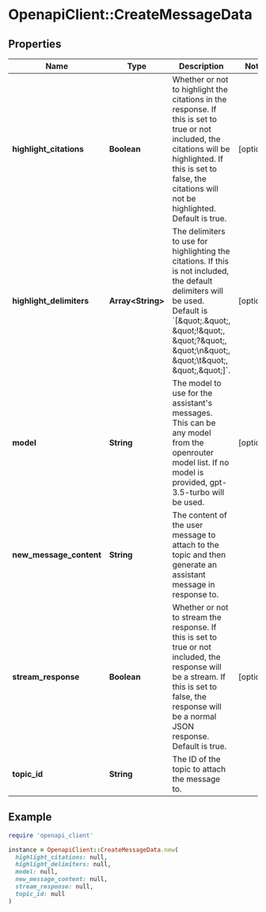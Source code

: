 # OpenapiClient::CreateMessageData

## Properties

| Name | Type | Description | Notes |
| ---- | ---- | ----------- | ----- |
| **highlight_citations** | **Boolean** | Whether or not to highlight the citations in the response. If this is set to true or not included, the citations will be highlighted. If this is set to false, the citations will not be highlighted. Default is true. | [optional] |
| **highlight_delimiters** | **Array&lt;String&gt;** | The delimiters to use for highlighting the citations. If this is not included, the default delimiters will be used. Default is &#x60;[\&quot;.\&quot;, \&quot;!\&quot;, \&quot;?\&quot;, \&quot;\\n\&quot;, \&quot;\\t\&quot;, \&quot;,\&quot;]&#x60;. | [optional] |
| **model** | **String** | The model to use for the assistant&#39;s messages. This can be any model from the openrouter model list. If no model is provided, gpt-3.5-turbo will be used. | [optional] |
| **new_message_content** | **String** | The content of the user message to attach to the topic and then generate an assistant message in response to. |  |
| **stream_response** | **Boolean** | Whether or not to stream the response. If this is set to true or not included, the response will be a stream. If this is set to false, the response will be a normal JSON response. Default is true. | [optional] |
| **topic_id** | **String** | The ID of the topic to attach the message to. |  |

## Example

```ruby
require 'openapi_client'

instance = OpenapiClient::CreateMessageData.new(
  highlight_citations: null,
  highlight_delimiters: null,
  model: null,
  new_message_content: null,
  stream_response: null,
  topic_id: null
)
```

